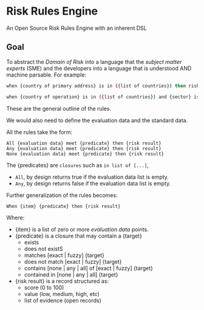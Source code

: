# Risk Rules Engine

An Open Source Risk Rules Engine with an inherent DSL

## Goal

To abstract the _Domain of Risk_ into a language that the _subject matter experts_ (SME) and the developers into a language that is understood AND machine parsable.  For example:

```sh
when {country of primary address} is in ({list of countries}) then risk level is {defined as}

when {country of operation} is in ({list of countries}) and {sector} is in ({list of sectors}) then risk is {defined as}
```

These are the general outline of the rules.

We would also need to define the evaluation data and the standard data.

All the rules take the form:

```
All {evaluation data} meet {predicate} then {risk result}
Any {evaluation data} meet {predicate} then {risk result}
None {evaluation data} meet {predicate} then {risk result}
```

The {predicates} are `closures` such as `in list of [...]`, 

- `All`, by design returns true if the evaluation data list is empty.
- `Any`, by design returns false if the evaluation data list is empty.

Further generalization of the rules becomes:

```
When {item} {predicate} then {risk result}
```

Where:

- {item} is a list of zero or more _evaluation data_ points.
- {predicate} is a closure that may contain a {target}
  - exists
  - does not existS
  - matches [exact | fuzzy] {target}
  - does not match [exact | fuzzy] {target}
  - contains [none | any | all] of [exact | fuzzy] {target}
  - contained in [none | any | all] {target}
- {risk result} is a record structured as:
  - score (0 to 100)
  - value (low, medium, high, etc)
  - list of evidence (open records)
